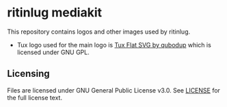 # ritinlug mediakit

This repository contains logos and other images used by ritinlug.

- Tux logo used for the main logo is [Tux Flat SVG by qubodup](https://qubodup.deviantart.com/art/Tux-Flat-SVG-607655623) which is licensed under GNU GPL.


## Licensing

Files are licensed under GNU General Public License v3.0. See [LICENSE](https://github.com/ritinlug/media-kit/blob/master/LICENSE) for the full license text.
